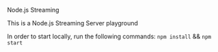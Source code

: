 Node.js Streaming

This is a Node.js Streaming Server playground

In order to start locally, run the following commands:
`npm install` && `npm start`
